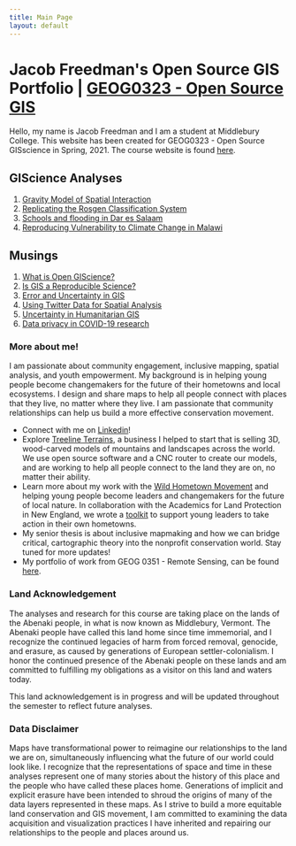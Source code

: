 ```yaml
---
title: Main Page
layout: default
---
```


# Jacob Freedman's Open Source GIS Portfolio | [GEOG0323 - Open Source GIS](https://gis4dev.github.io/)
Hello, my name is Jacob Freedman and I am a student at Middlebury College. This website has been created for GEOG0323 - Open Source GISscience in Spring, 2021.
The course website is found [here](https://gis4dev.github.io).

## GIScience Analyses

1. [Gravity Model of Spatial Interaction](gravity/gravity.md)
2. [Replicating the Rosgen Classification System](re-rosgen_report/HEGSRR-Replication-Report_publish.md)
3. [Schools and flooding in Dar es Salaam](daressalaam/report.md)
4. [Reproducing Vulnerability to Climate Change in Malawi](rp-malcomb-report/RP-Malcomb-Report.md)

## Musings

1. [What is Open GIScience?](musings/open-source.md)
2. [Is GIS a Reproducible Science?](musings/gis-as-reproducible-science.md)
3. [Error and Uncertainty in GIS](musings/error-and-uncertainty.md)
4. [Using Twitter Data for Spatial Analysis](musings/spatial-twitter-blog.md)
5. [Uncertainty in Humanitarian GIS](musings/uncertainty-humanitarian-gis.md)
6. [Data privacy in COVID-19 research](musings/spatial-covid-research.md)

### More about me!

I am passionate about community engagement, inclusive mapping, spatial analysis, and youth empowerment. My background is in helping young people become changemakers for the future of their hometowns and local ecosystems. I design and share maps to help all people connect with places that they live, no matter where they live. I am passionate that community relationships can help us build a more effective conservation movement. 

- Connect with me on [Linkedin](https://www.linkedin.com/in/jacob-freedman-124b41201/)!
- Explore [Treeline Terrains](https://www.treelineterrains.com/), a business I helped to start that is selling 3D, wood-carved models of mountains and landscapes across the world. We use open source software and a CNC router to create our models, and are working to help all people connect to the land they are on, no matter their ability.
- Learn more about my work with the [Wild Hometown Movement](http://www.wildhometown.org/) and helping young people become leaders and changemakers for the future of local nature. In collaboration with the Academics for Land Protection in New England, we wrote a [toolkit](https://www.wildlandsandwoodlands.org/toolkit-for-student-leaders) to support young leaders to take action in their own hometowns. 
- My senior thesis is about inclusive mapmaking and how we can bridge critical, cartographic theory into the nonprofit conservation world. Stay tuned for more updates!
- My portfolio of work from GEOG 0351 - Remote Sensing, can be found [here](https://sites.middlebury.edu/geog351jafreedman/).


### Land Acknowledgement
The analyses and research for this course are taking place on the lands of the Abenaki people, in what is now known as Middlebury, Vermont. The Abenaki people have called this land home since time immemorial, and I recognize the continued legacies of harm from forced removal, genocide, and erasure, as caused by generations of European settler-colonialism. I honor the continued presence of the Abenaki people on these lands and am committed to fulfilling my obligations as a visitor on this land and waters today.

This land acknowledgement is in progress and will be updated throughout the semester to reflect future analyses.


### Data Disclaimer
Maps have transformational power to reimagine our relationships to the land we are on, simultaneously influencing what the future of our world could look like. I recognize that the representations of space and time in these analyses represent one of many stories about the history of this place and the people who have called these places home. Generations of implicit and explicit erasure have been intended to shroud the origins of many of the data layers represented in these maps. As I strive to build a more equitable land conservation and GIS movement, I am committed to examining the data acquisition and visualization practices I have inherited and repairing our relationships to the people and places around us. 
